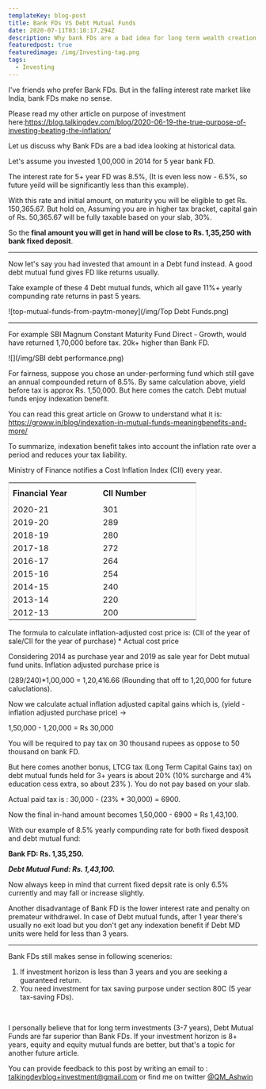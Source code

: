 ```yaml
---
templateKey: blog-post
title: Bank FDs VS Debt Mutual Funds
date: 2020-07-11T03:18:17.294Z
description: Why bank FDs are a bad idea for long term wealth creation.
featuredpost: true
featuredimage: /img/Investing-tag.png
tags:
  - Investing
---
```

I've friends who prefer Bank FDs. But in the falling interest rate market like India, bank FDs make no sense.

Please read my other article on purpose of investment here:https://blog.talkingdev.com/blog/2020-06-19-the-true-purpose-of-investing-beating-the-inflation/

Let us discuss why Bank FDs are a bad idea looking at historical data.

Let's assume you invested 1,00,000 in 2014 for 5 year bank FD.

The interest rate for 5+ year FD was 8.5%, (It is even less now - 6.5%, so future yeild will be significantly less than this example).

With this rate and initial amount, on maturity you will be eligible to get Rs. 150,365.67. But hold on, Assuming you are in higher tax bracket, capital gain of Rs. 50,365.67 will be fully taxable based on your slab, 30%.

So the **final amount you will get in hand will be close to Rs. 1,35,250 with bank fixed deposit**.

- - -

Now let's say you had invested that amount in a Debt fund instead. A good debt mutual fund gives FD like returns usually.

Take example of these 4 Debt mutual funds, which all gave 11%+ yearly compunding rate returns in past 5 years.

![top-mutual-funds-from-paytm-money](/img/Top Debt Funds.png)

- - -

For example SBI Magnum Constant Maturity Fund Direct - Growth, would have returned 1,70,000 before tax. 20k+ higher than Bank FD.

![](/img/SBI debt performance.png)

For fairness, suppose you chose an under-performing fund which still gave an annual compounded return of 8.5%. By same calculation above, yield before tax is approx Rs. 1,50,000. But here comes the catch. Debt mutual funds enjoy indexation benefit.

You can read this great article on Groww to understand what it is: <https://groww.in/blog/indexation-in-mutual-funds-meaningbenefits-and-more/>

To summarize, indexation benefit takes into account the inflation rate over a period and reduces your tax liability.

Ministry of Finance notifies a Cost Inflation Index (CII) every year.

<table style="border:1px solid #ddd;width: 285pt; box-shadow: none; background-image: inherit !important; background-position: inherit !important; background-size: inherit !important; background-repeat: inherit !important; background-attachment: inherit !important; background-origin: inherit !important; background-clip: inherit !important;"> <colgroup></colgroup><colgroup><col> <col> </colgroup><tbody><tr> <td class="xl65" style="height: 31.5pt; width: 136pt;"><strong>Financial Year</strong></td> <td class="xl65" style="border-left-width: initial; border-left-style: none; width: 149pt;"><strong>CII Number</strong></td> </tr> <tr> <td class="xl63" style="height: 15pt; border-top-width: initial; border-top-style: none; width: 136pt;">2020-21</td> <td class="xl63" style="border-top-width: initial; border-top-style: none; border-left-width: initial; border-left-style: none; width: 149pt;">301</td> </tr> <tr> <td class="xl63" style="height: 15pt; border-top-width: initial; border-top-style: none; width: 136pt;">2019-20</td> <td class="xl63" style="border-top-width: initial; border-top-style: none; border-left-width: initial; border-left-style: none; width: 149pt;">289</td> </tr> <tr> <td class="xl63" style="height: 15pt; border-top-width: initial; border-top-style: none; width: 136pt;">2018-19</td> <td class="xl63" style="border-top-width: initial; border-top-style: none; border-left-width: initial; border-left-style: none; width: 149pt;">280</td> </tr> <tr> <td class="xl63" style="height: 15pt; border-top-width: initial; border-top-style: none; width: 136pt;">2017-18</td> <td class="xl63" style="border-top-width: initial; border-top-style: none; border-left-width: initial; border-left-style: none; width: 149pt;">272</td> </tr> <tr> <td class="xl63" style="height: 15pt; border-top-width: initial; border-top-style: none; width: 136pt;">2016-17</td> <td class="xl63" style="border-top-width: initial; border-top-style: none; border-left-width: initial; border-left-style: none; width: 149pt;">264</td> </tr> <tr> <td class="xl63" style="height: 15pt; border-top-width: initial; border-top-style: none; width: 136pt;">2015-16</td> <td class="xl63" style="border-top-width: initial; border-top-style: none; border-left-width: initial; border-left-style: none; width: 149pt;">254</td> </tr> <tr> <td class="xl63" style="height: 15pt; border-top-width: initial; border-top-style: none; width: 136pt;">2014-15</td> <td class="xl63" style="border-top-width: initial; border-top-style: none; border-left-width: initial; border-left-style: none; width: 149pt;">240</td> </tr> <tr> <td class="xl63" style="height: 15pt; border-top-width: initial; border-top-style: none; width: 136pt;">2013-14</td> <td class="xl63" style="border-top-width: initial; border-top-style: none; border-left-width: initial; border-left-style: none; width: 149pt;">220</td> </tr> <tr> <td class="xl63" style="height: 15pt; border-top-width: initial; border-top-style: none; width: 136pt;">2012-13</td> <td class="xl63" style="border-top-width: initial; border-top-style: none; border-left-width: initial; border-left-style: none; width: 149pt;">200</td> </tr>           </tbody></table>

The formula to calculate inflation-adjusted cost price is: (CII of the year of sale/CII for the year of purchase) * Actual cost price

Considering 2014 as purchase year and 2019 as sale year for Debt mutual fund units. Inflation adjusted purchase price is

(289/240)*1,00,000 = 1,20,416.66 (Rounding that off to 1,20,000 for future caluclations).

Now we calculate actual inflation adjusted capital gains which is, (yield - inflation adjusted purchase price) ->

1,50,000 - 1,20,000 = Rs 30,000

You will be required to pay tax on 30 thousand rupees as oppose to 50 thousand on bank FD.

But here comes another bonus, LTCG tax (Long Term Capital Gains tax) on debt mutual funds held for 3+ years is about 20% (10% surcharge and 4% education cess extra, so about 23% ). You do not pay based on your slab.

Actual paid tax is : 30,000 - (23% * 30,000) = 6900.

Now the final in-hand amount becomes 1,50,000 - 6900 = Rs 1,43,100.

With our example of 8.5% yearly compunding rate for both fixed desposit and debt mutual fund:

**Bank FD: Rs. 1,35,250.**

***Debt Mutual Fund: Rs. 1,43,100.***

Now always keep in mind that current fixed depsit rate is only 6.5% currently and may fall or increase slightly.

Another disadvantage of Bank FD is the lower interest rate and penalty on premateur withdrawel. In case of Debt mutual funds, after 1 year there's usually no exit load but you don't get any indexation benefit if Debt MD units were held for less than 3 years.

- - -

Bank FDs still makes sense in following scenerios:

1. If investment horizon is less than 3 years and you are seeking a guaranteed return.
2. You need investment for tax saving purpose under section 80C (5 year tax-saving FDs).

</br>

I personally believe that for long term investments (3-7 years), Debt Mutual Funds are far superior than Bank FDs. If your investment horizon is 8+ years, equity and equity mutual funds are better, but that's a topic for another future article.

You can provide feedback to this post by writing an email to : talkingdevblog+investment@gmail.com or find me on twitter [@QM_Ashwin ](https://twitter.com/QM_Ashwin)
